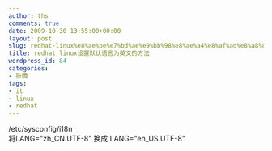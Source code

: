 ```yaml
---
author: ths
comments: true
date: 2009-10-30 13:55:00+00:00
layout: post
slug: redhat-linux%e8%ae%be%e7%bd%ae%e9%bb%98%e8%ae%a4%e8%af%ad%e8%a8%80%e4%b8%ba%e8%8b%b1%e6%96%87%e7%9a%84%e6%96%b9%e6%b3%95
title: redhat linux设置默认语言为英文的方法
wordpress_id: 84
categories:
- 折腾
tags:
- it
- linux
- redhat
---
```


/etc/sysconfig/i18n<br/>
将LANG="zh_CN.UTF-8" 换成 LANG="en_US.UTF-8"



